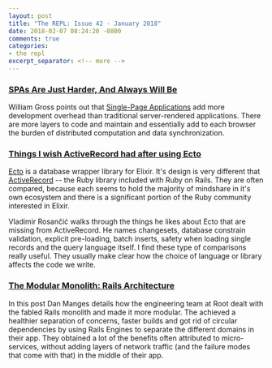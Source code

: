 ```yaml
---
layout: post
title: "The REPL: Issue 42 - January 2018"
date: 2018-02-07 08:24:20 -0800
comments: true
categories:
- the repl
excerpt_separator: <!-- more -->
---
```


### [SPAs Are Just Harder, And Always Will Be][spa]

William Gross points out that [Single-Page Applications][spa_def] add more development overhead than traditional server-rendered applications. There are more layers to code and maintain and essentially add to each browser the burden of distributed computation and data synchronization.

### [Things I wish ActiveRecord had after using Ecto][ecto]

[Ecto][elixir-ecto] is a database wrapper library for Elixir. It's design is very different that [ActiveRecord][active_record] -- the Ruby library included with Ruby on Rails. They are often compared, because each seems to hold the majority of mindshare in it's own ecosystem and there is a significant portion of the Ruby community interested in Elixir.

Vladimir Rosančić walks through the things he likes about Ecto that are missing from ActiveRecord. He names changesets, database constrain validation, explicit pre-loading, batch inserts, safety when loading single records and the query language itself. I find these type of comparisons really useful. They usually make clear how the choice of language or library affects the code we write.

### [The Modular Monolith: Rails Architecture][monolith]

In this post Dan Manges details how the engineering team at Root dealt with the fabled Rails monolith and made it more modular. The achieved a healthier separation of concerns, faster builds and got rid of circular dependencies by using Rails Engines to separate the different domains in their app. They obtained a lot of the benefits often attributed to micro-services, without adding layers of network traffic (and the failure modes that come with that) in the middle of their app.

[spa]: http://wgross.net/essays/spas-are-harder
[spa_def]: https://www.codeschool.com/beginners-guide-to-web-development/single-page-applications
[ecto]: https://infinum.co/the-capsized-eight/things-i-wish-active-record-had-after-using-ecto
[elixir-ecto]: https://github.com/elixir-ecto/ecto
[active_record]: http://guides.rubyonrails.org/active_record_basics.html
[monolith]: https://medium.com/@dan_manges/the-modular-monolith-rails-architecture-fb1023826fc4
